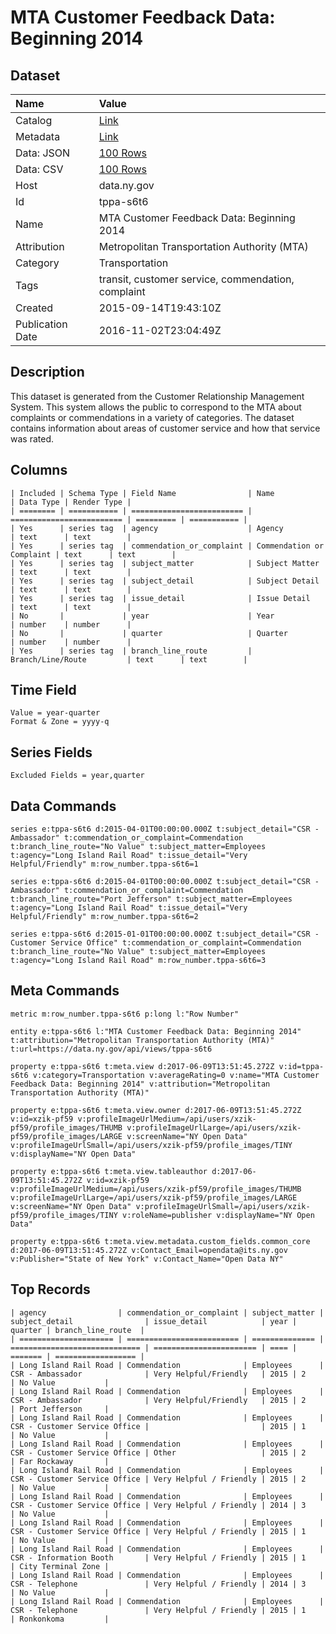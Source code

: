 # MTA Customer Feedback Data: Beginning 2014

## Dataset

| Name | Value |
| :--- | :---- |
| Catalog | [Link](https://catalog.data.gov/dataset/mta-customer-feedback-data-beginning-2014) |
| Metadata | [Link](https://data.ny.gov/api/views/tppa-s6t6) |
| Data: JSON | [100 Rows](https://data.ny.gov/api/views/tppa-s6t6/rows.json?max_rows=100) |
| Data: CSV | [100 Rows](https://data.ny.gov/api/views/tppa-s6t6/rows.csv?max_rows=100) |
| Host | data.ny.gov |
| Id | tppa-s6t6 |
| Name | MTA Customer Feedback Data: Beginning 2014 |
| Attribution | Metropolitan Transportation Authority (MTA) |
| Category | Transportation |
| Tags | transit, customer service, commendation, complaint |
| Created | 2015-09-14T19:43:10Z |
| Publication Date | 2016-11-02T23:04:49Z |

## Description

This dataset is generated from the Customer Relationship Management System.  This system allows the public to correspond to the MTA about complaints or commendations in a variety of categories.  The dataset contains information about areas of customer service and how that service was rated.

## Columns

```ls
| Included | Schema Type | Field Name                | Name                      | Data Type | Render Type |
| ======== | =========== | ========================= | ========================= | ========= | =========== |
| Yes      | series tag  | agency                    | Agency                    | text      | text        |
| Yes      | series tag  | commendation_or_complaint | Commendation or Complaint | text      | text        |
| Yes      | series tag  | subject_matter            | Subject Matter            | text      | text        |
| Yes      | series tag  | subject_detail            | Subject Detail            | text      | text        |
| Yes      | series tag  | issue_detail              | Issue Detail              | text      | text        |
| No       |             | year                      | Year                      | number    | number      |
| No       |             | quarter                   | Quarter                   | number    | number      |
| Yes      | series tag  | branch_line_route         | Branch/Line/Route         | text      | text        |
```

## Time Field

```ls
Value = year-quarter
Format & Zone = yyyy-q
```

## Series Fields

```ls
Excluded Fields = year,quarter
```

## Data Commands

```ls
series e:tppa-s6t6 d:2015-04-01T00:00:00.000Z t:subject_detail="CSR - Ambassador" t:commendation_or_complaint=Commendation t:branch_line_route="No Value" t:subject_matter=Employees t:agency="Long Island Rail Road" t:issue_detail="Very Helpful/Friendly" m:row_number.tppa-s6t6=1

series e:tppa-s6t6 d:2015-04-01T00:00:00.000Z t:subject_detail="CSR - Ambassador" t:commendation_or_complaint=Commendation t:branch_line_route="Port Jefferson" t:subject_matter=Employees t:agency="Long Island Rail Road" t:issue_detail="Very Helpful/Friendly" m:row_number.tppa-s6t6=2

series e:tppa-s6t6 d:2015-01-01T00:00:00.000Z t:subject_detail="CSR - Customer Service Office" t:commendation_or_complaint=Commendation t:branch_line_route="No Value" t:subject_matter=Employees t:agency="Long Island Rail Road" m:row_number.tppa-s6t6=3
```

## Meta Commands

```ls
metric m:row_number.tppa-s6t6 p:long l:"Row Number"

entity e:tppa-s6t6 l:"MTA Customer Feedback Data: Beginning 2014" t:attribution="Metropolitan Transportation Authority (MTA)" t:url=https://data.ny.gov/api/views/tppa-s6t6

property e:tppa-s6t6 t:meta.view d:2017-06-09T13:51:45.272Z v:id=tppa-s6t6 v:category=Transportation v:averageRating=0 v:name="MTA Customer Feedback Data: Beginning 2014" v:attribution="Metropolitan Transportation Authority (MTA)"

property e:tppa-s6t6 t:meta.view.owner d:2017-06-09T13:51:45.272Z v:id=xzik-pf59 v:profileImageUrlMedium=/api/users/xzik-pf59/profile_images/THUMB v:profileImageUrlLarge=/api/users/xzik-pf59/profile_images/LARGE v:screenName="NY Open Data" v:profileImageUrlSmall=/api/users/xzik-pf59/profile_images/TINY v:displayName="NY Open Data"

property e:tppa-s6t6 t:meta.view.tableauthor d:2017-06-09T13:51:45.272Z v:id=xzik-pf59 v:profileImageUrlMedium=/api/users/xzik-pf59/profile_images/THUMB v:profileImageUrlLarge=/api/users/xzik-pf59/profile_images/LARGE v:screenName="NY Open Data" v:profileImageUrlSmall=/api/users/xzik-pf59/profile_images/TINY v:roleName=publisher v:displayName="NY Open Data"

property e:tppa-s6t6 t:meta.view.metadata.custom_fields.common_core d:2017-06-09T13:51:45.272Z v:Contact_Email=opendata@its.ny.gov v:Publisher="State of New York" v:Contact_Name="Open Data NY"
```

## Top Records

```ls
| agency                | commendation_or_complaint | subject_matter | subject_detail                | issue_detail            | year | quarter | branch_line_route  | 
| ===================== | ========================= | ============== | ============================= | ======================= | ==== | ======= | ================== | 
| Long Island Rail Road | Commendation              | Employees      | CSR - Ambassador              | Very Helpful/Friendly   | 2015 | 2       | No Value           | 
| Long Island Rail Road | Commendation              | Employees      | CSR - Ambassador              | Very Helpful/Friendly   | 2015 | 2       | Port Jefferson     | 
| Long Island Rail Road | Commendation              | Employees      | CSR - Customer Service Office |                         | 2015 | 1       | No Value           | 
| Long Island Rail Road | Commendation              | Employees      | CSR - Customer Service Office | Other                   | 2015 | 2       | Far Rockaway       | 
| Long Island Rail Road | Commendation              | Employees      | CSR - Customer Service Office | Very Helpful / Friendly | 2015 | 2       | No Value           | 
| Long Island Rail Road | Commendation              | Employees      | CSR - Customer Service Office | Very Helpful / Friendly | 2014 | 3       | No Value           | 
| Long Island Rail Road | Commendation              | Employees      | CSR - Customer Service Office | Very Helpful / Friendly | 2015 | 1       | No Value           | 
| Long Island Rail Road | Commendation              | Employees      | CSR - Information Booth       | Very Helpful / Friendly | 2015 | 1       | City Terminal Zone | 
| Long Island Rail Road | Commendation              | Employees      | CSR - Telephone               | Very Helpful / Friendly | 2014 | 3       | No Value           | 
| Long Island Rail Road | Commendation              | Employees      | CSR - Telephone               | Very Helpful / Friendly | 2015 | 1       | Ronkonkoma         | 
```